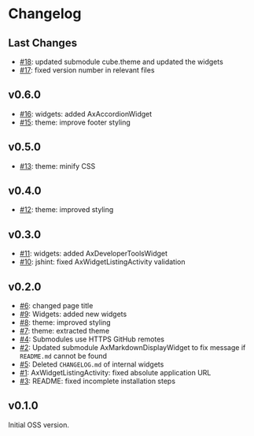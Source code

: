 # Changelog

## Last Changes

- [#18](https://github.com/LaxarJS/widget-browser/issues/18): updated submodule cube.theme and updated the widgets
- [#17](https://github.com/LaxarJS/widget-browser/issues/17): fixed version number in relevant files


## v0.6.0

- [#16](https://github.com/LaxarJS/widget-browser/issues/16): widgets: added AxAccordionWidget
- [#15](https://github.com/LaxarJS/widget-browser/issues/15): theme: improve footer styling


## v0.5.0

- [#13](https://github.com/LaxarJS/widget-browser/issues/13): theme: minify CSS


## v0.4.0

- [#12](https://github.com/LaxarJS/widget-browser/issues/12): theme: improved styling


## v0.3.0

- [#11](https://github.com/LaxarJS/widget-browser/issues/11): widgets: added AxDeveloperToolsWidget
- [#10](https://github.com/LaxarJS/widget-browser/issues/10): jshint: fixed AxWidgetListingActivity validation


## v0.2.0

- [#6](https://github.com/LaxarJS/widget-browser/issues/6): changed page title
- [#9](https://github.com/LaxarJS/widget-browser/issues/9): Widgets: added new widgets
- [#8](https://github.com/LaxarJS/widget-browser/issues/8): theme: improved styling
- [#7](https://github.com/LaxarJS/widget-browser/issues/7): theme: extracted theme
- [#4](https://github.com/LaxarJS/widget-browser/issues/4): Submodules use HTTPS GitHub remotes
- [#2](https://github.com/LaxarJS/widget-browser/issues/2): Updated submodule AxMarkdownDisplayWidget to fix message if `README.md` cannot be found
- [#5](https://github.com/LaxarJS/widget-browser/issues/5): Deleted `CHANGELOG.md` of internal widgets
- [#1](https://github.com/LaxarJS/widget-browser/issues/1): AxWidgetListingActivity: fixed absolute application URL
- [#3](https://github.com/LaxarJS/widget-browser/issues/3): README: fixed incomplete installation steps


## v0.1.0

Initial OSS version.
